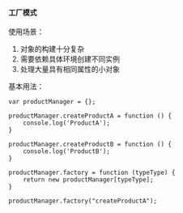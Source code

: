 #### 工厂模式

使用场景：

1. 对象的构建十分复杂
2. 需要依赖具体环境创建不同实例
3. 处理大量具有相同属性的小对象

基本用法：

```
var productManager = {};

productManager.createProductA = function () {
    console.log('ProductA');
}

productManager.createProductB = function () {
    console.log('ProductB');
}
        
productManager.factory = function (typeType) {
    return new productManager[typeType];
}

productManager.factory("createProductA");
```